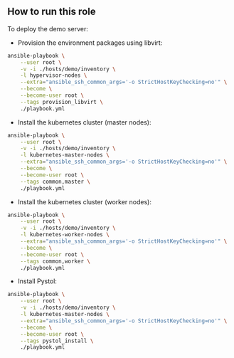 ## How to run this role

To deploy the demo server:

* Provision the environment packages using libvirt:

```bash
ansible-playbook \
    --user root \
    -v -i ./hosts/demo/inventory \
    -l hypervisor-nodes \
    --extra="ansible_ssh_common_args='-o StrictHostKeyChecking=no'" \
    --become \
    --become-user root \
    --tags provision_libvirt \
    ./playbook.yml
```

* Install the kubernetes cluster (master nodes):

```bash
ansible-playbook \
    --user root \
    -v -i ./hosts/demo/inventory \
    -l kubernetes-master-nodes \
    --extra="ansible_ssh_common_args='-o StrictHostKeyChecking=no'" \
    --become \
    --become-user root \
    --tags common,master \
    ./playbook.yml
```

* Install the kubernetes cluster (worker nodes):

```bash
ansible-playbook \
    --user root \
    -v -i ./hosts/demo/inventory \
    -l kubernetes-worker-nodes \
    --extra="ansible_ssh_common_args='-o StrictHostKeyChecking=no'" \
    --become \
    --become-user root \
    --tags common,worker \
    ./playbook.yml
```

* Install Pystol:

```bash
ansible-playbook \
    --user root \
    -v -i ./hosts/demo/inventory \
    -l kubernetes-master-nodes \
    --extra="ansible_ssh_common_args='-o StrictHostKeyChecking=no'" \
    --become \
    --become-user root \
    --tags pystol_install \
    ./playbook.yml
```
